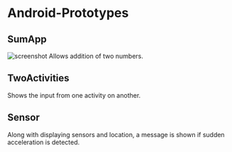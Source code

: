 # Android-Prototypes
## SumApp
![screenshot](sumAppScreen.jpg)
Allows addition of two numbers.


## TwoActivities
Shows the input from one activity on another.

## Sensor
Along with displaying sensors and location, a message is shown if sudden acceleration is detected.
